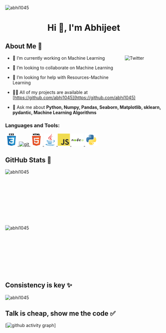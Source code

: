 <p align="left"> <img src="https://komarev.com/ghpvc/?username=abhi1045&label=Profile%20views&color=0e75b6&style=flat" alt="abhi1045" /> </p>

<!-- ![Banner](https://github.com/vanshika230/vanshika230/blob/main/Banner.png) -->

<h1 align="center">Hi 👋, I'm Abhijeet </h1>

## About Me :wave:
<!-- <a href="https://twitter.com/mvanshika23" target="_blank"><img src="https://cdn2.iconfinder.com/data/icons/social-media-2199/64/social_media_isometric_6-twitter-512.png" height="120px" width="120px" alt="Twitter" align="right"></a> -->
<a href="https://www.linkedin.com/in/abhi1045/" target="_blank"><img src="https://cdn2.iconfinder.com/data/icons/social-media-2199/64/social_media_isometric_14-linkedin-512.png" height="120px" width="120px" alt="Twitter" align="right"></a>

- 🔭 I’m currently working on  Machine Learning  <!--[some word for link](https://github.com/vanshika230/Machine-Learning) -->

<!-- - 🌱 Currently learning **Machine Learning Algorithms** -->

- 👯 I’m looking to collaborate on Machine Learning  <!--[some word for link](https://github.com/vanshika230/Machine-Learning) -->

- 🤝 I’m looking for help with Resources-Machine Learning <!--[some word for link](https://github.com/vanshika230/Machine-Learning/blob/main/Cheatsheets/Resources.md)-->

- 👨‍💻 All of my projects are available at [https://github.com/abhi1045](https://github.com/abhi1045)

- 💬 Ask me about **Python, Numpy, Pandas, Seaborn, Matplotlib, sklearn, pydantic, Machine Learning Algorithms**

<!-- - 📫 How to reach me **abhi.rojatkar@gmail.com** -->

<h3 align="left">Languages and Tools:</h3>

<p align="left"> <a href="https://www.w3schools.com/css/" target="_blank"> <img src="https://raw.githubusercontent.com/devicons/devicon/master/icons/css3/css3-original-wordmark.svg" alt="css3" width="40" height="40"/> </a> 
 <a href="https://git-scm.com/" target="_blank"> <img src="https://www.vectorlogo.zone/logos/git-scm/git-scm-icon.svg" alt="git" width="40" height="40"/> </a> <a href="https://www.w3.org/html/" target="_blank"> <img src="https://raw.githubusercontent.com/devicons/devicon/master/icons/html5/html5-original-wordmark.svg" alt="html5" width="40" height="40"/> </a> <a href="https://www.java.com" target="_blank"> <img src="https://raw.githubusercontent.com/devicons/devicon/master/icons/java/java-original.svg" alt="java" width="40" height="40"/> </a> <a href="https://developer.mozilla.org/en-US/docs/Web/JavaScript" target="_blank"> <img src="https://raw.githubusercontent.com/devicons/devicon/master/icons/javascript/javascript-original.svg" alt="javascript" width="40" height="40"/> </a> <a href="https://nodejs.org" target="_blank"> <img src="https://raw.githubusercontent.com/devicons/devicon/master/icons/nodejs/nodejs-original-wordmark.svg" alt="nodejs" width="40" height="40"/> </a> <a href="https://www.python.org" target="_blank"> <img src="https://raw.githubusercontent.com/devicons/devicon/master/icons/python/python-original.svg" alt="python" width="40" height="40"/> </a> </p>


## GitHub Stats 💯
<a href="https://abhi1045.github.io/">
  <img height="180px" width="2000px" align="left" src="https://github-readme-stats.vercel.app/api/top-langs?username=abhi1045&show_icons=true&locale=en&layout=compact" alt="abhi1045" /></a>
<a href="https://abhi1045.github.io/">
  <img height="180px" width="2000px" align="left" src="https://github-readme-stats.vercel.app/api?username=abhi1045&show_icons=true&locale=en" alt="abhi1045" />
 </a>

<!-- <a href="https://abhi1045.github.io/"><img height="137px" src="https://github-readme-stats.vercel.app/api?username=abhi1045&hide_title=true&hide_border=true&show_icons=true&include_all_commits=true&count_private=true&line_height=21&text_color=000&icon_color=000&bg_color=0,ea6161,ffc64d,fffc4d,52fa5a&theme=graywhite" />	 -->
<!-- wi*quL3fcV -->
<!-- <img height="137px" src="https://github-readme-stats.vercel.app/api/top-langs/?username=abhi1045&hide=html&hide_title=true&hide_border=true&layout=compact&langs_count=6&exclude_repo=comp426,Redventures-Movie-Quotes&text_color=000&icon_color=fff&bg_color=0,52fa5a,4dfcff,c64dff&theme=graywhite" /></a> -->


## Consistency is key ✨
<p><img align="center" src="https://github-readme-streak-stats.herokuapp.com/?user=abhi1045&" alt="abhi1045" /></p>

## Talk is cheap, show me the code ✅
[![github activity graph](https://github-readme-activity-graph.vercel.app/graph?username=abhi1045&theme=dracula)]


<!--(https://activity-graph.herokuapp.com/graph?username=abhi1045&theme=react-dark&hide_border=true&area=true) -->

<!-- ### 𝚂𝚑𝚘𝚠 𝚜𝚘𝚖𝚎 ❤️ 𝚋𝚢 𝚜𝚝𝚊𝚛𝚛𝚒𝚗𝚐 𝚜𝚘𝚖𝚎 𝚘𝚏 𝚝𝚑𝚎 𝚛𝚎𝚙𝚘𝚜𝚒𝚝𝚘𝚛𝚒𝚎𝚜!



#

![footer](https://github.com/vanshika230/vanshika230/blob/main/footer.png)
 -->
